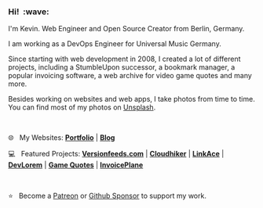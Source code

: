 <h3>Hi!&nbsp;&nbsp;:wave:</h3>

I'm Kevin. Web Engineer and Open Source Creator from Berlin, Germany.

I am working as a DevOps Engineer for Universal Music Germany.

Since starting with web development in 2008, I created a lot of different projects, including a StumbleUpon successor, a bookmark manager, a popular invoicing software, a web archive for video game quotes and many more.

Besides working on websites and web apps, I take photos from time to time. You can find most of my photos on [Unsplash](https://unsplash.com/@kovah).

&nbsp;

:globe_with_meridians:&nbsp;&nbsp; My Websites: [**Portfolio**](https://kovah.de/) | [**Blog**](https://blog.kovah.de/en/)

:computer:&nbsp;&nbsp; Featured Projects: [**Versionfeeds.com**](https://versionfeeds.com/) | [**Cloudhiker**](https://cloudhiker.net/) | [**LinkAce**](https://www.linkace.org/) | [**DevLorem**](https://github.com/Kovah/DevLorem) | [**Game Quotes**](https://game-quotes.com/) | [**InvoicePlane**](https://invoiceplane.com/)

&nbsp;

:star:&nbsp;&nbsp; Become a [Patreon](https://www.patreon.com/Kovah) or [Github Sponsor](https://github.com/sponsors/Kovah) to support my work.
